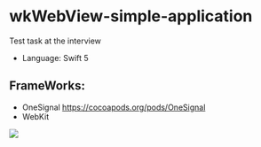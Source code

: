 # wkWebView-simple-application

Test task at the interview 

+ Language: Swift 5

## FrameWorks:

* OneSignal https://cocoapods.org/pods/OneSignal
* WebKit

![](https://github.com/chuviy/wkWebView-simple-application/blob/main/Web-view/Assets.xcassets/Простое%20web-view%20приложение.gif?raw=true)
